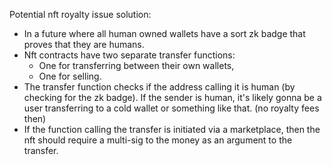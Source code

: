 Potential nft royalty issue solution:
- In a future where all human owned wallets have a sort zk badge that proves that they are humans.
- Nft contracts have two separate transfer functions: 
	- One for transferring between their own wallets,
	- One for selling.
- The transfer function checks if the address calling it is human (by checking for the zk badge). If the sender is human, it's likely gonna be a user transferring to a cold wallet or something like that. (no royalty fees then)
- If the function calling the transfer is initiated via a marketplace, then the nft should require a multi-sig to the money as an argument to the transfer.